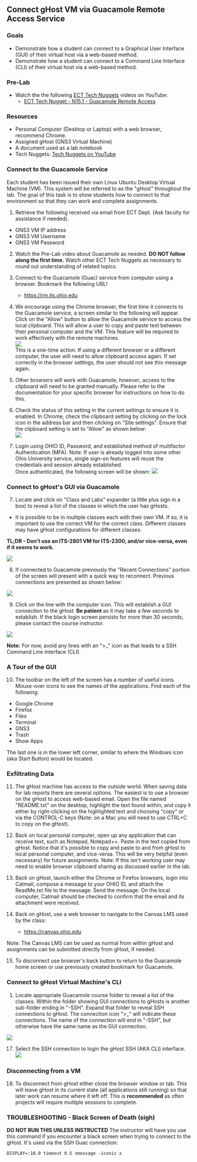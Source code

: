 ## Connect gHost VM via Guacamole Remote Access Service

### Goals
- Demonstrate how a student can connect to a Graphical User Interface (GUI) of their virtual host via a web-based method.
- Demonstrate how a student can connect to a Command Line Interface (CLI) of their virtual host via a web-based method.

### Pre-Lab
- Watch the the following [ECT Tech Nuggets](https://www.youtube.com/@ecttechnuggets9126/featured) videos on YouTube:
    - [ECT Tech Nugget - N15.1 - Guacamole Remote Access](https://www.youtube.com/watch?v=sG9YlohRf_0)

### Resources

- Personal Computer (Desktop or Laptop) with a web browser, recommend Chrome.
- Assigned gHost (GNS3 Virtual Machine)
- A document used as a lab notebook
- Tech Nuggets: [Tech Nuggets on YouTube](https://www.youtube.com/@ecttechnuggets9126)

### Connect to the Guacamole Service

Each student has been issued their own Linux Ubuntu Desktop Virtual Machine (VM). This system will be referred to as the "gHost" throughout the lab. The goal of this task is to show students how to connect to that environment so that they can work and complete assignments.

1. Retrieve the following received via email from ECT Dept. (Ask faculty for assistance if needed).

- GNS3 VM IP address
- GNS3 VM Username
- GNS3 VM Password

2. Watch the Pre-Lab video about Guacamole as needed. **DO NOT follow along the first time.** Watch other ECT Tech Nuggets as necessary to round out understanding of related topics.

3.  Connect to the Guacamole (Guac) service from computer using a browser. Bookmark the following URL!
    - https://rm.its.ohio.edu

4. We encourage using the Chrome browser, the first time it connects to the Guacamole service, a screen similar to the following will appear. Click on the "Allow" button to allow the Guacamole service to access the local clipboard. This will allow a user to copy and paste text between their personal computer and the VM. This feature will be required to work effectively with the remote machines.<br>
![](./images/Guac-Browser-Clipboard-Access.png)<br>
This is a one-time action. If using a different browser or a different computer, the user will need to allow clipboard access again. If set correctly in the browser settings, the user should not see this message again.<br>

1. Other browsers will work with Guacamole; *however*, access to the clipboard will need to be granted manually. Please refer to the documentation for your specific browser for instructions on how to do this.

2. Check the status of this setting in the current settings to ensure it is enabled. In Chrome, check the clipboard setting by clicking on the lock icon in the address bar and then clicking on "Site settings". Ensure that the clipboard setting is set to "Allow" as shown below:<br>
    ![](./images/Guac-Browser-Clipboard-Status.png)

3. Login using OHIO ID, Password, and established method of multifactor Authentication (MFA). Note: If user is already logged into some other Ohio University service, single sign-on features will reuse the credentials and session already established. 
    <br>
    Once authenticated, the following screen will be shown:
![](./images/Guac-Home-1.png)

### Connect to gHost's GUI via Guacamole
7. Locate and click on "Class and Labs" expander (a little plus sign in a box) to reveal a list of the classes in which the user has gHosts.

- It is possible to be in multiple classes each with their own VM. If so, it is important to use the correct VM for the correct class. Different classes may have gHost configurations for different classes. 

**TL;DR - Don't use an ITS-2801 VM for ITS-2300, and/or vice-versa, even if it seems to work.**

![](./images/Guac-Home-2.png)

8. If connected to Guacamole previously the "Recent Connections" portion of the screen will present with a quick way to reconnect. Previous connections are presented as shown below:

![](./images/Guac-Home-4.png)

9. Click on the line with the computer icon. This will establish a GUI connection to the gHost. **Be patient** as it may take a few seconds to establish. If the black login screen persists for more than 30 seconds, please contact the course instructor.

![](./images/Guac-GUI-1.png)

**Note:** For now, avoid any lines with an ">_" icon as that leads to a SSH Command Line interface (CLI).

### A Tour of the GUI

10. The toolbar on the left of the screen has a number of useful icons. Mouse-over icons to see the names of the applications. Find each of the following:
- Google Chrome
- Firefox
- Files
- Terminal
- GNS3
- Trash
- Show Apps

The last one is in the lower left corner, similar to where the Windows icon (aka Start Button) would be located.

### Exfiltrating Data

11. The gHost machine has access to the outside world. When saving data for lab reports there are several options. The easiest is to use a browser on the gHost to access web-based email. Open the file named "README.txt" on the desktop, highlight the text found within, and copy it either by right-clicking on the highlighted text and choosing "copy" or via the CONTROL-C keys (Note: on a Mac you will need to use CTRL+C to copy on the gHost).

12. Back on local personal computer, open up any application that can receive text, such as Notepad, Notepad++. Paste in the text copied from gHost. Notice that it's possible to copy and paste to and from gHost to local personal computer, and vice-versa. This will be very helpful (even necessary) for future assignments. Note: If this isn't working user may need to enable browser clipboard sharing as discussed earlier in the lab.

13. Back on gHost, launch either the Chrome or Firefox browsers, login into Catmail, compose a message to your OHIO ID, and attach the ReadMe.txt file to the message. Send the message. On the local computer, Catmail should be checked to confirm that the email and its attachment were received.

14. Back on gHost, use a web browser to navigate to the Canvas LMS used by the class:
    - https://canvas.ohio.edu

Note: The Canvas LMS can be used as normal from within gHost and assignments can be submitted directly from gHost, if needed.

15. To disconnect use browser's back button to return to the Guacamole home screen or use previously created bookmark for Guacamole.

### Connect to gHost Virtual Machine's CLI

1.  Locate appropriate Guacamole course folder to reveal a list of the classes. Within the folder showing GUI connections to gHosts is another sub-folder ending in "-SSH". Expand that folder to reveal SSH connections to gHost. The connection icon ">_" will indicate these connections. The name of the connection will end in "-SSH", but otherwise have the same name as the GUI connection.

![](./images/Guac-Home-3.png)

17. Select the SSH connection to login the gHost SSH (AKA CLI) interface.
![](./images/Guac-CLI-1.png)

### Disconnecting from a VM

18. To disconnect from gHost either close the browser window or tab. This will leave gHost in its current state (all applications still running) so that later work can resume where it left off. This is **recommended** as often projects will require multiple sessions to complete.

### TROUBLESHOOTING - Black Screen of Death (sigh)
**DO NOT RUN THIS UNLESS INSTRUCTED**
The instructor will have you use this command if you encounter a black screen when trying to connect to the gHost. It's used via the SSH Guac connection:

```
DISPLAY=:10.0 timeout 0.5 xmessage -iconic x
```